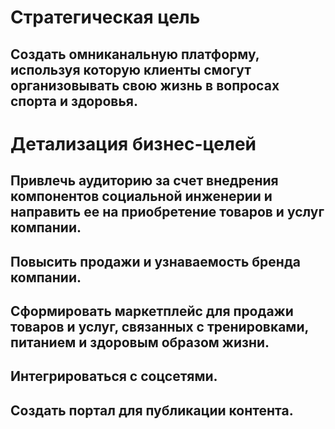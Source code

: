 # Стратегическая цель 
## Создать омниканальную платформу, используя которую клиенты смогут организовывать свою жизнь в вопросах спорта и здоровья.

# Детализация бизнес-целей
## Привлечь аудиторию за счет внедрения компонентов социальной инженерии и направить ее на приобретение товаров и услуг компании. 
## Повысить продажи и узнаваемость бренда компании.
## Сформировать маркетплейс для продажи товаров и услуг, связанных с тренировками, питанием и здоровым образом жизни.
## Интегрироваться с соцсетями.
## Создать портал для публикации контента.
